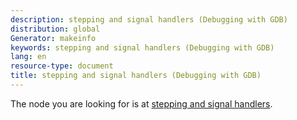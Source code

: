 ```yaml
---
description: stepping and signal handlers (Debugging with GDB)
distribution: global
Generator: makeinfo
keywords: stepping and signal handlers (Debugging with GDB)
lang: en
resource-type: document
title: stepping and signal handlers (Debugging with GDB)
---
```

The node you are looking for is at [stepping and signal handlers](Signals.html#stepping-and-signal-handlers).
